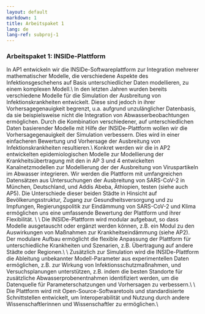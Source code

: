 ```yaml
---
layout: default
markdown: 1
title: Arbeitspaket 1
lang: de
lang-ref: subproj-1
---
```


### Arbeitspaket 1: INSIDe-Plattform

In AP1 entwickeln wir die INSIDe-Softwareplattform zur Integration mehrerer mathematischer Modelle, die verschiedene Aspekte des Infektionsgeschehens auf Basis unterschiedlicher Daten modellieren, zu einem komplexen Modell.\\
In den letzten Jahren wurden bereits verschiedene Modelle für die Simulation der Ausbreitung von Infektionskrankheiten entwickelt. Diese sind jedoch in ihrer Vorhersagegenauigkeit begrenzt, u.a. aufgrund unzulänglicher Datenbasis, da sie beispielsweise nicht die Integration von Abwasserbeobachtungen ermöglichen. Durch die Kombination verschiedener, auf unterschiedlichen Daten basierender Modelle mit Hilfe der INSIDe-Plattform wollen wir die Vorhersagegenauigkeit der Simulation verbessern. Dies wird in einer einfacheren Bewertung und Vorhersage der Ausbreitung von Infektionskrankheiten resultieren.\\
Konkret werden wir die in AP2 entwickelten epidemiologischen Modelle zur Modellierung der Krankheitsübertragung mit den in AP 3 und 4 entwickelten Kanalnetzmodellen zur Modellierung der der Ausbreitung von Viruspartikeln im Abwasser integrieren. Wir werden die Plattform mit umfangreichen Datensätzen aus Untersuchungen der Ausbreitung von SARS-CoV-2 in München,
Deutschland, und Addis Abeba, Äthiopien, testen (siehe auch AP5). Die Unterschiede dieser beiden Städte in Hinsicht auf Bevölkerungsstruktur, Zugang zur Gesundheitsversorgung und zu Impfungen, Regierungspolitik zur Eindämmung von SARS-CoV-2 und Klima ermöglichen uns eine umfassende Bewertung der Plattform und ihrer Flexibilität. \\
\\
Die INSIDe-Plattform wird modular aufgebaut, so dass Modelle ausgetauscht oder ergänzt werden können, z.B. ein Modul zu den Auswirkungen von Maßnahmen zur Krankheitseindämmung (siehe AP2). Der modulare Aufbau ermöglicht die flexible Anpassung der Plattform für unterschiedliche Krankheiten und Szenarien, z.B. Übertragung auf andere Städte oder Regionen.\\
\\
Zusätzlich zur Simulation wird die INSIDe-Plattform die Ableitung unbekannter Modell-Parameter aus experimentellen Daten ermöglichen, z.B. zur Wirkung von Infektionsschutzmaßnahmen, und Versuchsplanungen unterstützen, z.B. indem die besten Standorte für zusätzliche Abwasserprobenentnahmen identifiziert werden, um die Datenquelle für Parameterschatzungen und Vorhersagen zu verbessern.\\
\\
Die Plattform wird mit Open-Source-Softwaretools und standardisierte Schnittstellen entwickelt, um Interoperabilität und Nutzung durch andere Wissenschaftlerinnen und Wissenschaftler zu ermöglichen.\\